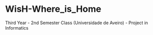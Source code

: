# WisH-Where_is_Home
Third Year - 2nd Semester Class (Universidade de Aveiro) - Project in Informatics
